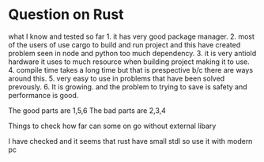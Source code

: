 # Question on Rust

what I know and tested so far
    1. it has very good package manager.
    2. most of the users of use cargo to build and run project and this have created problem seen in node and python too much dependency. 
    3. it is very antiold hardware it uses to much resource when building project making it to use.
    4. compile time takes a long time but that is prespective b/c there are ways around this. 
    5. very easy to use in problems that have been solved prevously. 
    6. It is growing. and the problem to trying to save is safety and performance is good. 

The good parts are 1,5,6
The bad parts are 2,3,4


Things to check how far can some on go without external libary

I have checked and it seems that rust have small stdl so use it with modern pc 
    
        

